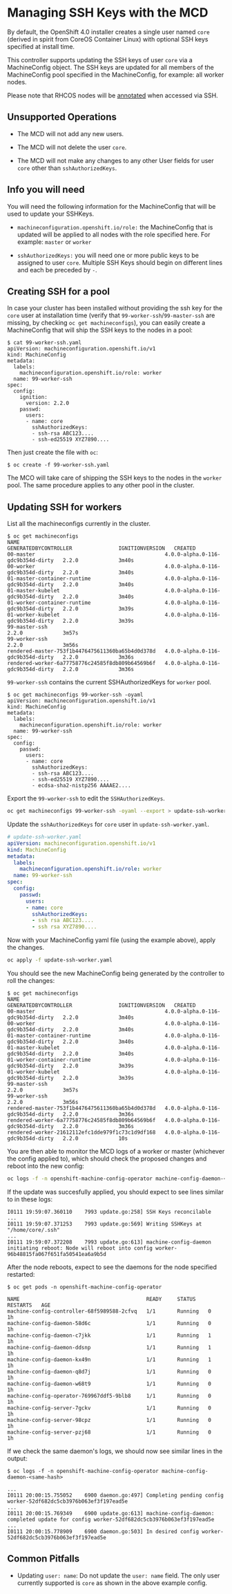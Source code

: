 # Managing SSH Keys with the MCD

By default, the OpenShift 4.0 installer creates a single user named `core` (derived in spirit from CoreOS Container Linux) with optional SSH keys specified at install time.

This controller supports updating the SSH keys of user `core` via a MachineConfig object. The SSH keys are updated for all members of the MachineConfig pool specified in the MachineConfig, for example: all worker nodes.

Please note that RHCOS nodes will be [annotated](https://github.com/openshift/machine-config-operator/blob/master/docs/MachineConfigDaemon.md#annotating-on-ssh-access) when accessed via SSH.

## Unsupported Operations

- The MCD will not add any new users.

- The MCD will not delete the user `core`.

- The MCD will not make any changes to any other User fields for user `core` other than `sshAuthorizedKeys`.

## Info you will need

You will need the following information for the MachineConfig that will be used to update your SSHKeys.

- `machineconfiguration.openshift.io/role:` the MachineConfig that is updated will be applied to all nodes with the role specified here. For example: `master` or `worker`

- `sshAuthorizedKeys:` you will need one or more public keys to be assigned to user `core`.  Multiple SSH Keys should begin on different lines and each be preceded by `-`.

## Creating SSH for a pool

In case your cluster has been installed without providing the ssh key for the `core` user at installation time (verify that `99-worker-ssh`/`99-master-ssh` are missing, by checking `oc get machineconfigs`),
you can easily create a MachineConfig that will ship the SSH keys to the nodes in a pool:

```console
$ cat 99-worker-ssh.yaml
apiVersion: machineconfiguration.openshift.io/v1
kind: MachineConfig
metadata:
  labels:
    machineconfiguration.openshift.io/role: worker
  name: 99-worker-ssh
spec:
  config:
    ignition:
      version: 2.2.0
    passwd:
      users:
      - name: core
        sshAuthorizedKeys:
        - ssh-rsa ABC123....
        - ssh-ed25519 XYZ7890....
```

Then just create the file with `oc`:

```console
$ oc create -f 99-worker-ssh.yaml
```

The MCO will take care of shipping the SSH keys to the nodes in the `worker` pool. The same procedure applies to any other pool in the cluster.

## Updating SSH for workers

List all the machineconfigs currently in the cluster.

```console
$ oc get machineconfigs
NAME                                               GENERATEDBYCONTROLLER               IGNITIONVERSION   CREATED
00-master                                          4.0.0-alpha.0-116-gdc9b354d-dirty   2.2.0             3m40s
00-worker                                          4.0.0-alpha.0-116-gdc9b354d-dirty   2.2.0             3m40s
01-master-container-runtime                        4.0.0-alpha.0-116-gdc9b354d-dirty   2.2.0             3m40s
01-master-kubelet                                  4.0.0-alpha.0-116-gdc9b354d-dirty   2.2.0             3m40s
01-worker-container-runtime                        4.0.0-alpha.0-116-gdc9b354d-dirty   2.2.0             3m39s
01-worker-kubelet                                  4.0.0-alpha.0-116-gdc9b354d-dirty   2.2.0             3m39s
99-master-ssh                                                                          2.2.0             3m57s
99-worker-ssh                                                                          2.2.0             3m56s
rendered-master-753f1b4476475611360ba65b4d0d378d   4.0.0-alpha.0-116-gdc9b354d-dirty   2.2.0             3m36s
rendered-worker-6a77758776c24585f8db809b64569b6f   4.0.0-alpha.0-116-gdc9b354d-dirty   2.2.0             3m36s
```

`99-worker-ssh` contains the current SSHAuthorizedKeys for `worker` pool.

```console
$ oc get machineconfigs 99-worker-ssh -oyaml
apiVersion: machineconfiguration.openshift.io/v1
kind: MachineConfig
metadata:
  labels:
    machineconfiguration.openshift.io/role: worker
  name: 99-worker-ssh
spec:
  config:
    passwd:
      users:
      - name: core
        sshAuthorizedKeys:
        - ssh-rsa ABC123....
        - ssh-ed25519 XYZ7890....
        - ecdsa-sha2-nistp256 AAAAE2....
```

Export the `99-worker-ssh` to edit the `SSHAuthorizedKeys`.

```sh
oc get machineconfigs 99-worker-ssh -oyaml --export > update-ssh-worker.yaml
```

Update the `sshAuthorizedKeys` for `core` user in `update-ssh-worker.yaml`.

```yaml
# update-ssh-worker.yaml
apiVersion: machineconfiguration.openshift.io/v1
kind: MachineConfig
metadata:
  labels:
    machineconfiguration.openshift.io/role: worker
  name: 99-worker-ssh
spec:
  config:
    passwd:
      users:
      - name: core
        sshAuthorizedKeys:
        - ssh rsa ABC123....
        - ssh rsa XYZ7890....
```

Now with your MachineConfig yaml file (using the example above), apply the changes.

```sh
oc apply -f update-ssh-worker.yaml
```

You should see the new MachineConfig being generated by the controller to roll the changes:

```console
$ oc get machineconfigs
NAME                                               GENERATEDBYCONTROLLER               IGNITIONVERSION   CREATED
00-master                                          4.0.0-alpha.0-116-gdc9b354d-dirty   2.2.0             3m40s
00-worker                                          4.0.0-alpha.0-116-gdc9b354d-dirty   2.2.0             3m40s
01-master-container-runtime                        4.0.0-alpha.0-116-gdc9b354d-dirty   2.2.0             3m40s
01-master-kubelet                                  4.0.0-alpha.0-116-gdc9b354d-dirty   2.2.0             3m40s
01-worker-container-runtime                        4.0.0-alpha.0-116-gdc9b354d-dirty   2.2.0             3m39s
01-worker-kubelet                                  4.0.0-alpha.0-116-gdc9b354d-dirty   2.2.0             3m39s
99-master-ssh                                                                          2.2.0             3m57s
99-worker-ssh                                                                          2.2.0             3m56s
rendered-master-753f1b4476475611360ba65b4d0d378d   4.0.0-alpha.0-116-gdc9b354d-dirty   2.2.0             3m36s
rendered-worker-6a77758776c24585f8db809b64569b6f   4.0.0-alpha.0-116-gdc9b354d-dirty   2.2.0             3m36s
rendered-worker-21612112efc1dde979f1c73c1d9df168   4.0.0-alpha.0-116-gdc9b354d-dirty   2.2.0             10s
```

You are then able to monitor the MCD logs of a worker or master (whichever the config applied to), which should check the proposed changes and reboot into the new config:

```sh
oc logs -f -n openshift-machine-config-operator machine-config-daemon-<hash>
```

If the update was succesfully applied, you should expect to see lines similar to in these logs:

```console
I0111 19:59:07.360110    7993 update.go:258] SSH Keys reconcilable
...
I0111 19:59:07.371253    7993 update.go:569] Writing SSHKeys at "/home/core/.ssh"
...
I0111 19:59:07.372208    7993 update.go:613] machine-config-daemon initiating reboot: Node will reboot into config worker-96b48815fa067f651fa50541ea6a9b5d
```

After the node reboots, expect to see the daemons for the node specified restarted:

```console
$ oc get pods -n openshift-machine-config-operator

NAME                                         READY     STATUS    RESTARTS   AGE
machine-config-controller-68f5989588-2cfvq   1/1       Running   0          1h
machine-config-daemon-58d6c                  1/1       Running   0          1h
machine-config-daemon-c7jkk                  1/1       Running   1          1h
machine-config-daemon-ddsnp                  1/1       Running   1          1h
machine-config-daemon-kx49n                  1/1       Running   1          1h
machine-config-daemon-q8d7j                  1/1       Running   0          1h
machine-config-daemon-w68t9                  1/1       Running   0          1h
machine-config-operator-769967ddf5-9blb8     1/1       Running   0          1h
machine-config-server-7gckv                  1/1       Running   0          1h
machine-config-server-98cpz                  1/1       Running   0          1h
machine-config-server-pzj68                  1/1       Running   0          1h
```

If we check the same daemon's logs, we should now see similar lines in the output:

```console
$ oc logs -f -n openshift-machine-config-operator machine-config-daemon-<same-hash>

...
I0111 20:00:15.755052    6900 daemon.go:497] Completing pending config worker-52df682dc5cb3976b063ef3f197ead5e
...
I0111 20:00:15.769349    6900 update.go:613] machine-config-daemon: completed update for config worker-52df682dc5cb3976b063ef3f197ead5e
...
I0111 20:00:15.778909    6900 daemon.go:503] In desired config worker-52df682dc5cb3976b063ef3f197ead5e
```

## Common Pitfalls

- Updating `user: name`: Do not update the `user: name` field. The only user currently supported is `core` as shown in the above example config.
